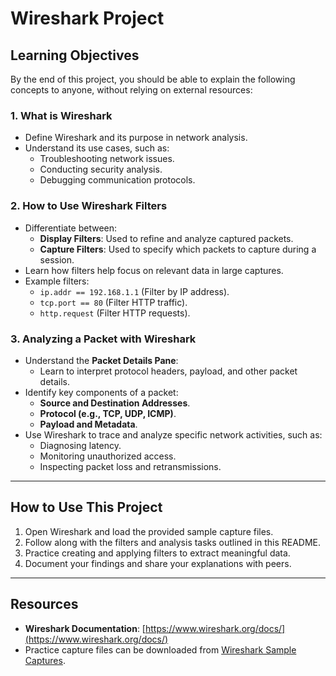 # Wireshark Project

## Learning Objectives

By the end of this project, you should be able to explain the following concepts to anyone, without relying on external resources:

### 1. What is Wireshark
- Define Wireshark and its purpose in network analysis.
- Understand its use cases, such as:
  - Troubleshooting network issues.
  - Conducting security analysis.
  - Debugging communication protocols.

### 2. How to Use Wireshark Filters
- Differentiate between:
  - **Display Filters**: Used to refine and analyze captured packets.
  - **Capture Filters**: Used to specify which packets to capture during a session.
- Learn how filters help focus on relevant data in large captures.
- Example filters:
  - `ip.addr == 192.168.1.1` (Filter by IP address).
  - `tcp.port == 80` (Filter HTTP traffic).
  - `http.request` (Filter HTTP requests).

### 3. Analyzing a Packet with Wireshark
- Understand the **Packet Details Pane**:
  - Learn to interpret protocol headers, payload, and other packet details.
- Identify key components of a packet:
  - **Source and Destination Addresses**.
  - **Protocol (e.g., TCP, UDP, ICMP)**.
  - **Payload and Metadata**.
- Use Wireshark to trace and analyze specific network activities, such as:
  - Diagnosing latency.
  - Monitoring unauthorized access.
  - Inspecting packet loss and retransmissions.

---

## How to Use This Project
1. Open Wireshark and load the provided sample capture files.
2. Follow along with the filters and analysis tasks outlined in this README.
3. Practice creating and applying filters to extract meaningful data.
4. Document your findings and share your explanations with peers.

---

## Resources
- **Wireshark Documentation**: [https://www.wireshark.org/docs/](https://www.wireshark.org/docs/)
- Practice capture files can be downloaded from [Wireshark Sample Captures](https://wiki.wireshark.org/SampleCaptures).
